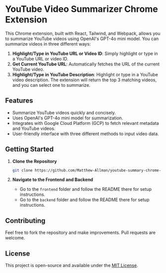 # YouTube Video Summarizer Chrome Extension

This Chrome extension, built with React, Tailwind, and Webpack, allows you to summarize YouTube videos using OpenAI's GPT-4o mini model. You can summarize videos in three different ways:

1. **Highlight/Type in YouTube URL or Video ID**: Simply highlight or type in a YouTube URL or video ID.
2. **Get Current YouTube URL**: Automatically fetches the URL of the current YouTube video.
3. **Highlight/Type in YouTube Description**: Highlight or type in a YouTube video description. The extension will return the top 3 matching videos, and you can select one to summarize.

## Features

- Summarize YouTube videos quickly and concisely.
- Uses OpenAI's GPT-4o mini model for summarization.
- Integrates with Google Cloud Platform (GCP) to fetch relevant metadata and YouTube videos.
- User-friendly interface with three different methods to input video data.

## Getting Started

1. **Clone the Repository**

    ```bash
    git clone https://github.com/Matthew-Allman/youtube-summary-chrome-ext.git
    ```

2. **Navigate to the Frontend and Backend**

    - Go to the `frontend` folder and follow the README there for setup instructions.
    - Go to the `backend` folder and follow the README there for setup instructions.

## Contributing

Feel free to fork the repository and make improvements. Pull requests are welcome.

## License

This project is open-source and available under the [MIT License](LICENSE).

